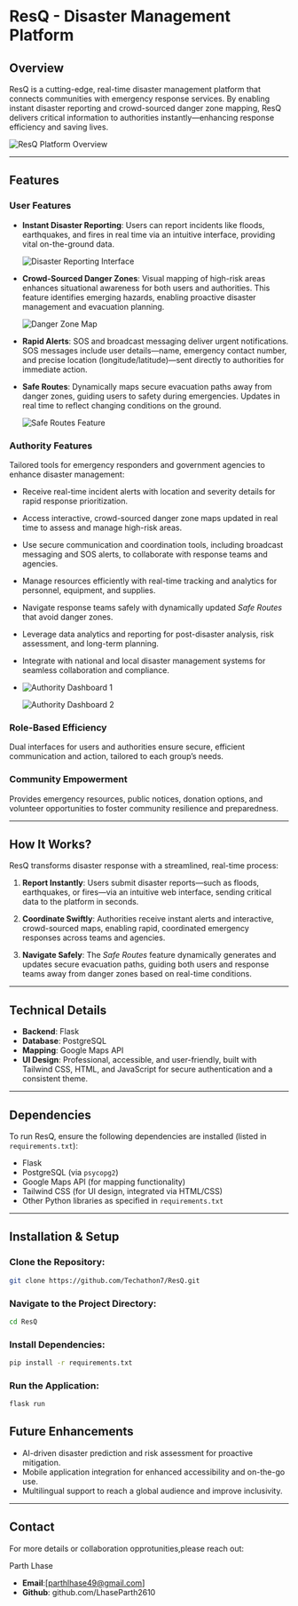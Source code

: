 # ResQ - Disaster Management Platform

## **Overview**
ResQ is a cutting-edge, real-time disaster management platform that connects communities with emergency response services. By enabling instant disaster reporting and crowd-sourced danger zone mapping, ResQ delivers critical information to authorities instantly—enhancing response efficiency and saving lives.




![ResQ Platform Overview](https://github.com/user-attachments/assets/423d3b63-6b38-4532-b1b4-2238f9f97e6b)

---

## **Features**

### **User Features**
- **Instant Disaster Reporting**: Users can report incidents like floods, earthquakes, and fires in real time via an intuitive interface, providing vital on-the-ground data.


  ![Disaster Reporting Interface](https://github.com/user-attachments/assets/ca92dd4c-12e1-47e2-bedb-b8561bc2fc6f)

- **Crowd-Sourced Danger Zones**: Visual mapping of high-risk areas enhances situational awareness for both users and authorities. This feature identifies emerging hazards, enabling proactive disaster management and evacuation planning.
  
  ![Danger Zone Map](https://github.com/user-attachments/assets/aec4199a-f9e6-449a-a0b0-6d7cb08a47fa)

- **Rapid Alerts**: SOS and broadcast messaging deliver urgent notifications. SOS messages include user details—name, emergency contact number, and precise location (longitude/latitude)—sent directly to authorities for immediate action.

- **Safe Routes**: Dynamically maps secure evacuation paths away from danger zones, guiding users to safety during emergencies. Updates in real time to reflect changing conditions on the ground.

  
  ![Safe Routes Feature](https://github.com/user-attachments/assets/46c307e9-31c6-4ae6-b255-c6a06d5363b0)

### **Authority Features**
Tailored tools for emergency responders and government agencies to enhance disaster management:
- Receive real-time incident alerts with location and severity details for rapid response prioritization.  
- Access interactive, crowd-sourced danger zone maps updated in real time to assess and manage high-risk areas.  
- Use secure communication and coordination tools, including broadcast messaging and SOS alerts, to collaborate with response teams and agencies.  
- Manage resources efficiently with real-time tracking and analytics for personnel, equipment, and supplies.  
- Navigate response teams safely with dynamically updated *Safe Routes* that avoid danger zones.  
- Leverage data analytics and reporting for post-disaster analysis, risk assessment, and long-term planning.  
- Integrate with national and local disaster management systems for seamless collaboration and compliance.
-  
  ![Authority Dashboard 1](https://github.com/user-attachments/assets/9517da5a-6151-44ef-825d-fa1a55e53559)

 
  ![Authority Dashboard 2](https://github.com/user-attachments/assets/1221bb7d-b4ea-4961-bcd3-6ed6ffea3a94)

### **Role-Based Efficiency**
Dual interfaces for users and authorities ensure secure, efficient communication and action, tailored to each group’s needs.

### **Community Empowerment**
Provides emergency resources, public notices, donation options, and volunteer opportunities to foster community resilience and preparedness.

---

## **How It Works?**
ResQ transforms disaster response with a streamlined, real-time process:

1. **Report Instantly**: Users submit disaster reports—such as floods, earthquakes, or fires—via an intuitive web interface, sending critical data to the platform in seconds.  

2. **Coordinate Swiftly**: Authorities receive instant alerts and interactive, crowd-sourced maps, enabling rapid, coordinated emergency responses across teams and agencies.  

3. **Navigate Safely**: The *Safe Routes* feature dynamically generates and updates secure evacuation paths, guiding both users and response teams away from danger zones based on real-time conditions.

---

## **Technical Details**
- **Backend**: Flask  
- **Database**: PostgreSQL  
- **Mapping**: Google Maps API  
- **UI Design**: Professional, accessible, and user-friendly, built with Tailwind CSS, HTML, and JavaScript for secure authentication and a consistent theme.

---

## **Dependencies**
To run ResQ, ensure the following dependencies are installed (listed in `requirements.txt`):  
- Flask  
- PostgreSQL (via `psycopg2`)  
- Google Maps API (for mapping functionality)  
- Tailwind CSS (for UI design, integrated via HTML/CSS)  
- Other Python libraries as specified in `requirements.txt`

---

## **Installation & Setup**

### Clone the Repository:
```bash
git clone https://github.com/Techathon7/ResQ.git

```

### Navigate to the Project Directory:
```bash
cd ResQ

```

### Install Dependencies:
```bash
pip install -r requirements.txt

```

### Run the Application:
```bash
flask run

```

## **Future Enhancements**
- AI-driven disaster prediction and risk assessment for proactive mitigation.  
-  Mobile application integration for enhanced accessibility and on-the-go use.
- Multilingual support to reach a global audience and improve inclusivity. 

---
## **Contact**
For more details or collaboration opprotunities,please reach out:

Parth Lhase

- **Email**:[parthlhase49@gmail.com]
- **Github**: github.com/LhaseParth2610
